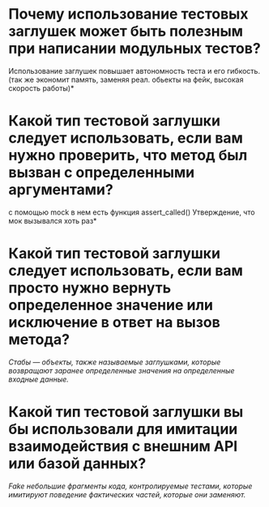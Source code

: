 
# Почему использование тестовых заглушек может быть полезным при написании модульных тестов?
Использование заглушек повышает автономность теста и его гибкость.(так же экономит память, заменяя реал. 
обьекты на фейк, высокая скорость работы)*

# Какой тип тестовой заглушки следует использовать, если вам нужно проверить, что метод был вызван с определенными аргументами?

с помощью mock в нем есть функция assert_called() Утверждение, что мок вызывался хоть раз*

# Какой тип тестовой заглушки следует использовать, если вам просто нужно вернуть определенное значение или исключение в ответ на вызов метода?

*Стабы — объекты, также называемые заглушками, которые возвращают заранее определенные значения на определенные входные данные.*

# Какой тип тестовой заглушки вы бы использовали для имитации взаимодействия с внешним API или базой данных?

*Fake небольшие фрагменты кода, контролируемые тестами, которые имитируют поведение фактических частей, которые они заменяют.*

